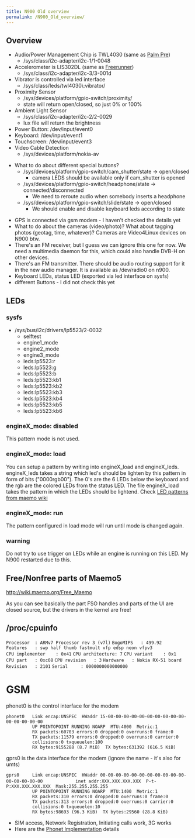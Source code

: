 ```yaml
---
title: N900 Old overview
permalink: /N900_Old_overview/
---
```


Overview
--------

-   Audio/Power Management Chip is TWL4030 (same as [Palm Pre](/Palm_Pre "wikilink"))
    -   /sys/class/i2c-adapter/i2c-1/1-0048
-   Accelerometer is LIS302DL (same as [Freerunner](http://wiki.openmoko.org/wiki/Neo_FreeRunner))
    -   /sys/class/i2c-adapter/i2c-3/3-001d
-   Vibrator is controlled via led interface
    -   /sys/class/leds/twl4030\\:vibrator/
-   Proximity Sensor
    -   /sys/devices/platform/gpio-switch/proximity/
    -   state will return open/closed, so just 0% or 100%
-   Ambient Light Sensor
    -   /sys/class/i2c-adapter/i2c-2/2-0029
    -   lux file will return the brightness
-   Power Button: /dev/input/event0
-   Keyboard: /dev/input/event1
-   Touchscreen: /dev/input/event3
-   Video Cable Detection
    -   /sys/devices/platform/nokia-av

<!-- -->

-   What to do about different special buttons?
    -   /sys/devices/platform/gpio-switch/cam_shutter/state -\> open/closed
        -   camera LEDS should be available only if cam_shutter is opened
    -   /sys/devices/platform/gpio-switch/headphone/state -\> connected/disconnected
        -   We need to reroute audio when somebody inserts a headphone
    -   /sys/devices/platform/gpio-switch/slide/state -\> open/closed
        -   We should enable and disable keyboard leds according to state

<!-- -->

-   GPS is connected via gsm modem - I haven't checked the details yet
-   What to do about the cameras (video/photo)? What about tagging photos (geotag, time, whatever)? Cameras are Video4Linux devices on N900 btw.
-   There's an FM receiver, but I guess we can ignore this one for now. We need a multimedia daemon for this, which could also handle DVB-H on other devices.
-   There's an FM transmitter. There should be audio routing support for it in the new audio manager. It is available as /dev/radio0 on n900.
-   Keyboard LEDs, status LED (exported via led interface on sysfs)
-   different Buttons - I did not check this yet

LEDs
----

### sysfs

-   /sys/bus/i2c/drivers/lp5523/2-0032
    -   selftest
    -   engine1_mode
    -   engine2_mode
    -   engine3_mode
    -   leds:lp5523:r
    -   leds:lp5523:g
    -   leds:lp5523:b
    -   leds:lp5523:kb1
    -   leds:lp5523:kb2
    -   leds:lp5523:kb3
    -   leds:lp5523:kb4
    -   leds:lp5523:kb5
    -   leds:lp5523:kb6

### engineX_mode: disabled

This pattern mode is not used.

### engineX_mode: load

You can setup a pattern by writing into engineX_load and engineX_leds. engineX_leds takes a string which led's should be lighten by this pattern in form of bits ("0000rgb00"). The 0's are the 6 LEDs below the keyboard and the rgb are the colored LEDs from the status LED. The file engineX_load takes the pattern in which the LEDs should be lightend. Check [LED patterns from maemo wiki](http://wiki.maemo.org/LED_patterns)

### engineX_mode: run

The pattern configured in load mode will run until mode is changed again.

### warning

Do not try to use trigger on LEDs while an engine is running on this LED. My N900 restarted due to this.

Free/Nonfree parts of Maemo5
----------------------------

<http://wiki.maemo.org/Free_Maemo>

As you can see basically the part FSO handles and parts of the UI are closed source, but the drivers in the kernel are free!

/proc/cpuinfo
-------------

`Processor  : ARMv7 Processor rev 3 (v7l)`
`BogoMIPS   : 499.92`
`Features   : swp half thumb fastmult vfp edsp neon vfpv3 `
`CPU implementer    : 0x41`
`CPU architecture: 7`
`CPU variant    : 0x1`
`CPU part   : 0xc08`
`CPU revision   : 3`
`Hardware   : Nokia RX-51 board`
`Revision   : 2101`
`Serial     : 0000000000000000`

GSM
===

phonet0 is the control interface for the modem

`phonet0   Link encap:UNSPEC  HWaddr 15-00-00-00-00-00-00-00-00-00-00-00-00-00-00-00  `
`          UP POINTOPOINT RUNNING NOARP  MTU:4000  Metric:1`
`          RX packets:60703 errors:0 dropped:0 overruns:0 frame:0`
`          TX packets:11579 errors:0 dropped:0 overruns:0 carrier:0`
`          collisions:0 txqueuelen:100 `
`          RX bytes:9155288 (8.7 MiB)  TX bytes:631392 (616.5 KiB)`

gprs0 is the data interface for the modem (ignore the name - it's also for umts)

`gprs0     Link encap:UNSPEC  HWaddr 00-00-00-00-00-00-00-00-00-00-00-00-00-00-00-00  `
`          inet addr:XXX.XXX.XXX.XXX  P-t-P:XXX.XXX.XXX.XXX  Mask:255.255.255.255`
`          UP POINTOPOINT RUNNING NOARP  MTU:1400  Metric:1`
`          RX packets:310 errors:0 dropped:0 overruns:0 frame:0`
`          TX packets:313 errors:0 dropped:0 overruns:0 carrier:0`
`          collisions:0 txqueuelen:10 `
`          RX bytes:98693 (96.3 KiB)  TX bytes:29560 (28.8 KiB)`

-   SIM access, Network Registration, Initiating calls work, 3G works
-   Here are the [Phonet Implementation](/Phonet_Implementation "wikilink") details
